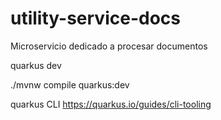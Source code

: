# utility-service-docs
Microservicio dedicado a procesar documentos

quarkus dev

./mvnw compile quarkus:dev

quarkus CLI https://quarkus.io/guides/cli-tooling
